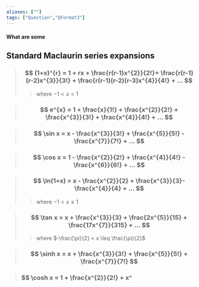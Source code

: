 ```yaml
---
aliases: [""]
tags: ["Question","QFormat3"]
---
```


#### What are some
## Standard Maclaurin series expansions

> ### $$ (1+x)^{r} = 1 + rx + \frac{r(r-1)x^{2}}{2!}+ \frac{r(r-1)(r-2)x^{3}}{3!} + \frac{r(r-1)(r-2)(r-3)x^{4}}{4!} + ... $$
>> where $-1<x<1$ 

> ### $$ e^{x} = 1 + \frac{x}{1!} + \frac{x^{2}}{2!} + \frac{x^{3}}{3!} + \frac{x^{4}}{4!} + ... $$ 

> ### $$ \sin x = x - \frac{x^{3}}{3!} + \frac{x^{5}}{5!} - \frac{x^{7}}{7!} + ...  $$ 

> ### $$ \cos x = 1 - \frac{x^{2}}{2!} + \frac{x^{4}}{4!} - \frac{x^{6}}{6!} + ...  $$ 

> ### $$ \ln(1+x) = x - \frac{x^{2}}{2} + \frac{x^{3}}{3}- \frac{x^{4}}{4} + ... $$ 
>> where $-1<x\leq 1$

> ### $$ \tan x = x + \frac{x^{3}}{3} + \frac{2x^{5}}{15} + \frac{17x^{7}}{315} + ...  $$ 
>> where $-\frac{\pi}{2} < x \leq \frac{\pi}{2}$

> ### $$ \sinh x = x + \frac{x^{3}}{3!} + \frac{x^{5}}{5!} + \frac{x^{7}}{7!}  $$ 

> ### $$ \cosh x = 1 + \frac{x^{2}}{2!} + x^ 